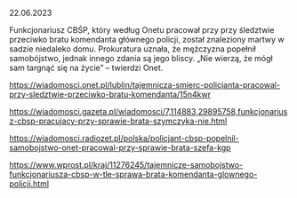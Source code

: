 22.06.2023

Funkcjonariusz CBŚP, który według Onetu pracował przy przy śledztwie przeciwko bratu komendanta głównego policji, został znaleziony martwy w sadzie niedaleko domu. Prokuratura uznała, że mężczyzna popełnił samobójstwo, jednak innego zdania są jego bliscy. „Nie wierzą, że mógł sam targnąć się na życie” – twierdzi Onet.

https://wiadomosci.onet.pl/lublin/tajemnicza-smierc-policjanta-pracowal-przy-sledztwie-przeciwko-bratu-komendanta/15n4kwr

https://wiadomosci.gazeta.pl/wiadomosci/7,114883,29895758,funkcjonariusz-cbsp-pracujacy-przy-sprawie-brata-szymczyka-nie.html

https://wiadomosci.radiozet.pl/polska/policjant-cbsp-popelnil-samobojstwo-onet-pracowal-przy-sprawie-brata-szefa-kgp

https://www.wprost.pl/kraj/11276245/tajemnicze-samobojstwo-funkcjonariusza-cbsp-w-tle-sprawa-brata-komendanta-glownego-policji.html